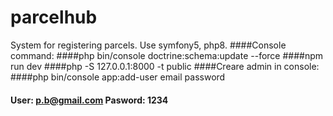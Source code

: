 # parcelhub
System for registering parcels.
Use symfony5, php8.
####Console command:
####php bin/console doctrine:schema:update --force
####npm run dev
####php -S 127.0.0.1:8000 -t public
####Creare admin in console:
####php bin/console app:add-user email password
#### User: p.b@gmail.com Pasword: 1234
